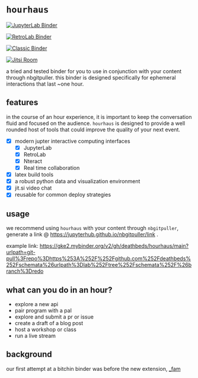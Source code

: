 # `hourhaus`

[![JupyterLab Binder](https://mybinder.org/badge_logo.svg)](https://mybinder.org/v2/gh/deathbeds/hourhaus/HEAD?urlpath=lab)

[![RetroLab Binder](https://img.shields.io/badge/%F0%9F%8C%85-retro-yellow)](https://mybinder.org/v2/gh/deathbeds/hourhaus/HEAD?urlpath=retro)

[![Classic Binder](https://img.shields.io/badge/🏚️-classic-orange)](https://mybinder.org/v2/gh/deathbeds/hourhaus/HEAD)

[![Jitsi Room](https://img.shields.io/badge/📹-videochat-blue)](https://meet.jit.si/litprog-writers-workshopbounce-house)

a tried and tested binder for you to use in conjunction with your content through nbgitpuller. this binder is designed specifically for ephemeral interactions that last ~one hour.

## features

in the course of an hour experience, it is important to keep the conversation fluid and focused on the audience. `hourhaus` is designed to provide a well rounded host of tools that could improve the quality of your next event.

- [x] modern jupter interactive computing interfaces
    - [x] JupyterLab
    - [x] RetroLab
    - [x] Nteract
    - [x] Real time collaboration

- [x] latex build tools
- [x] a robust python data and visualization environment
- [x] jit.si video chat
- [x] reusable for common deploy strategies

## usage

we recommend using `hourhaus` with your content through `nbgitpuller`, generate a link @ https://jupyterhub.github.io/nbgitpuller/link .

example link: https://gke2.mybinder.org/v2/gh/deathbeds/hourhaus/main?urlpath=git-pull%3Frepo%3Dhttps%253A%252F%252Fgithub.com%252Fdeathbeds%252Fschemata%26urlpath%3Dlab%252Ftree%252Fschemata%252F%26branch%3Dredo

## what can you do in an hour?

* explore a new api
* pair program with a pal
* explore and submit a pr or issue
* create a draft of a blog post
* host a workshop or class
* run a live stream

## background

our first attempt at a bitchin binder was before the new extension, [_fam](https://github.com/deathbeds/_fam)
